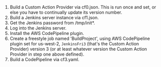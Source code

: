 1. Build a Custom Action Provider via cf0.json. This is run once and set, or else you have to continually update its version number.
2. Build a Jenkins server instance via cf1.json. 
3. Get the Jenkins password from /tmp/init\*.
4. Log into the Jenkins server.
5. Install the AWS CodePipeline plugin.
6. Create a freestyle job named 'BuildProject', using AWS CodePipeline plugin set for us-west-2, `JenkinsFri3` (that's the Custom Action Provider) version 3 (or at least whatever version the Custom Action Provider in step one above defined).
7. Build a CodePipeline via cf3.yaml.
